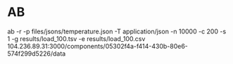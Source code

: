 # AB

ab -r -p files/jsons/temperature.json -T application/json -n 10000 -c 200 -s 1 -g results/load_100.tsv -e results/load_100.csv  104.236.89.31:3000/components/05302f4a-f414-430b-80e6-574f299d5226/data
